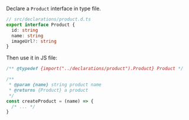 Declare a `Product` interface in type file.

```ts
// src/declarations/product.d.ts
export interface Product {
  id: string
  name: string
  imageUrl?: string
}
```

Then use it in JS file:

```js
/** @typedef {import("../declarations/product").Product} Product */

/**
 * @param {name} string product name
 * @returns {Product} a product
 */
const createProduct = (name) => {
  /* ... */
}
```
